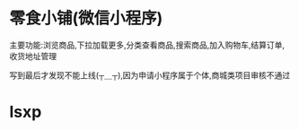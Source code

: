 # 零食小铺(微信小程序)

主要功能:浏览商品,下拉加载更多,分类查看商品,搜索商品,加入购物车,结算订单,收货地址管理

写到最后才发现不能上线(┬＿┬),因为申请小程序属于个体,商城类项目审核不通过

# lsxp
